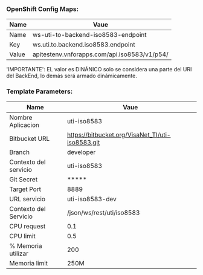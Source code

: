 
### OpenShift Config Maps: 
| Name | Vaue |
| ------ | ------ |
| Name  | ws-uti-to-backend-iso8583-endpoint |
| Key   | ws.uti.to.backend.iso8583.endpoint |
| Value | apitestenv.vnforapps.com/api.iso8583/v1/p54/ |    

'IMPORTANTE': EL valor es DINÁNICO solo se considera una parte del URI del BackEnd, lo demás será armado dinámicamente.


### Template Parameters: 
| Name | Vaue |
| ------ | ------ |
| Nombre Aplicacion     | uti-iso8583 | 
| Bitbucket URL         | https://bitbucket.org/VisaNet_TI/uti-iso8583.git |
| Branch                | developer |
| Contexto del servicio | uti-iso8583 |
| Git Secret            | ***** |
| Target Port           | 8889 |
| URL servicio          | uti-iso8583-dev |
| Contexto del Servicio | /json/ws/rest/uti/iso8583 |
| CPU request           | 0.1 |
| CPU limit             | 0.5 |
| % Memoria utilizar    | 200 |
| Memoria limit         | 250M |


